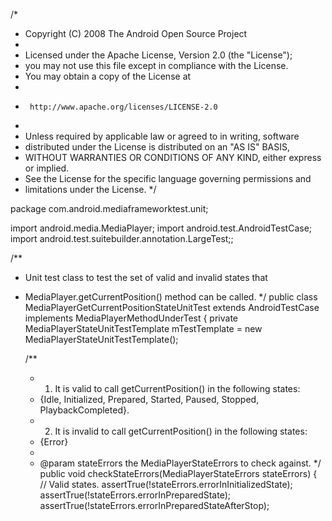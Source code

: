 /*
 * Copyright (C) 2008 The Android Open Source Project
 *
 * Licensed under the Apache License, Version 2.0 (the "License");
 * you may not use this file except in compliance with the License.
 * You may obtain a copy of the License at
 *
 *      http://www.apache.org/licenses/LICENSE-2.0
 *
 * Unless required by applicable law or agreed to in writing, software
 * distributed under the License is distributed on an "AS IS" BASIS,
 * WITHOUT WARRANTIES OR CONDITIONS OF ANY KIND, either express or implied.
 * See the License for the specific language governing permissions and
 * limitations under the License.
 */

package com.android.mediaframeworktest.unit;

import android.media.MediaPlayer;
import android.test.AndroidTestCase;
import android.test.suitebuilder.annotation.LargeTest;;

/**
 * Unit test class to test the set of valid and invalid states that
 * MediaPlayer.getCurrentPosition() method can be called.
 */
public class MediaPlayerGetCurrentPositionStateUnitTest extends AndroidTestCase implements MediaPlayerMethodUnderTest {
    private MediaPlayerStateUnitTestTemplate mTestTemplate = new MediaPlayerStateUnitTestTemplate();
 
    /**
     * 1. It is valid to call getCurrentPosition() in the following states:
     *    {Idle, Initialized, Prepared, Started, Paused, Stopped, PlaybackCompleted}.
     * 2. It is invalid to call getCurrentPosition() in the following states:
     *    {Error}
     *    
     * @param stateErrors the MediaPlayerStateErrors to check against.
     */
    public void checkStateErrors(MediaPlayerStateErrors stateErrors) {
        // Valid states.
        assertTrue(!stateErrors.errorInInitializedState);
        assertTrue(!stateErrors.errorInPreparedState);
        assertTrue(!stateErrors.errorInPreparedStateAfterStop);
        
